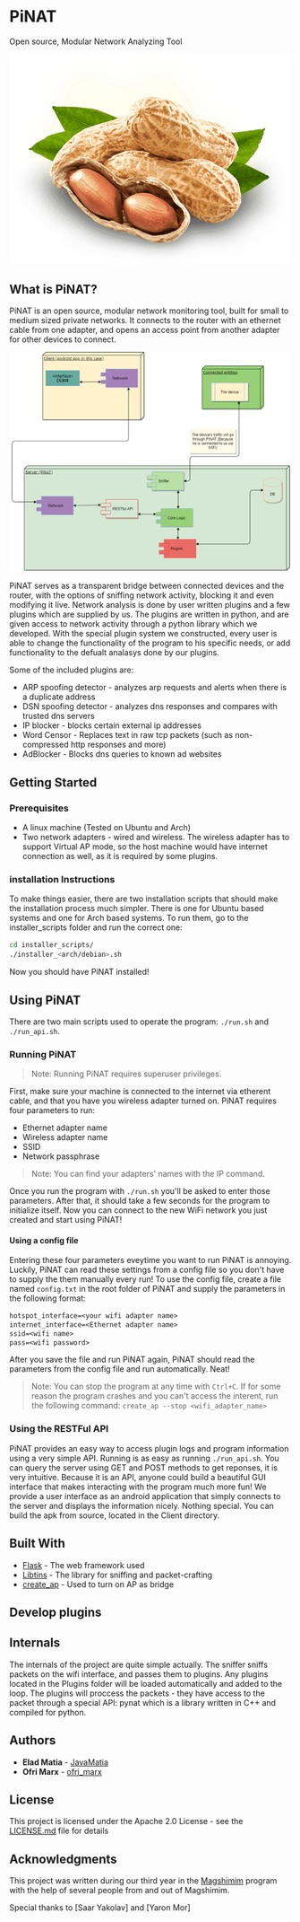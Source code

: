 # PiNAT

Open source, Modular Network Analyzing Tool

![pinat](peanut.png?raw=true)

## What is PiNAT?

PiNAT is an open source, modular network monitoring tool, built for small to 
medium sized private networks. It connects to the router with an ethernet cable 
from one adapter, and opens an access point from another adapter for other devices
to connect. 

![struct](TopLevel.png?raw=true)

PiNAT serves as a transparent bridge between connected devices and the router, 
with the options of sniffing network activity, blocking it and even modifying it
live. Network analysis is done by user written plugins and a few plugins which 
are supplied by us. The plugins are written in python, and are given access to 
network activity through a python library which we developed. With the special 
plugin system we constructed, every user is able to change the functionality of 
the program to his specific needs, or add functionality to the defualt analasys 
done by our plugins.

Some of the included plugins are:
*  ARP spoofing detector - analyzes arp requests and alerts when there is a
duplicate address
*  DSN spoofing detector - analyzes dns responses and compares with trusted dns
servers
*  IP blocker - blocks certain external ip addresses
*  Word Censor - Replaces text in raw tcp packets (such as non-compressed http responses and more)
*  AdBlocker - Blocks dns queries to known ad websites

## Getting Started

### Prerequisites

* A linux machine (Tested on Ubuntu and Arch)
* Two network adapters - wired and wireless. The wireless adapter has to support Virtual AP mode, so the host machine would have internet connection as well, as it is required by some plugins.

### installation Instructions

To make things easier, there are two installation scripts that should make the installation process much simpler. There is one for Ubuntu based systems and one for Arch based systems.
To run them, go to the installer_scripts folder and run the correct one:

```bash
cd installer_scripts/
./installer_<arch/debian>.sh
```

Now you should have PiNAT installed!

## Using PiNAT

There are two main scripts used to operate the program: ```./run.sh``` and ```./run_api.sh```.

### Running PiNAT

> Note: Running PiNAT requires superuser privileges.

First, make sure your machine is connected to the internet via etherent cable, and that you have you wireless adapter turned on.
PiNAT requires four parameters to run:
* Ethernet adapter name
* Wireless adapter name
* SSID
* Network passphrase

> Note: You can find your adapters' names with the IP command.

Once you run the program with ```./run.sh``` you'll be asked to enter those parameters. After that, it should take a few seconds for the program to initialize itself.
Now you can connect to the new WiFi network you just created and start using PiNAT!

#### Using a config file

Entering these four parameters eveytime you want to run PiNAT is annoying. Luckily, PiNAT can read these settings from a config file so you don't have to supply the them manually every run!
To use the config file, create a file named ```config.txt``` in the root folder of PiNAT and supply the parameters in the following format:

```
hotspot_interface=<your wifi adapter name>
internet_interface=<Ethernet adapter name>
ssid=<wifi name>
pass=<wifi password>
```

After you save the file and run PiNAT again, PiNAT should read the parameters from the config file and run automatically. Neat!

> Note: You can stop the program at any time with ```Ctrl+C```. If for some reason the program crashes and you can't access the interent, run the following command: ```create_ap --stop <wifi_adapter_name>```

### Using the RESTFul API

PiNAT provides an easy way to access plugin logs and program information using a very simple API. Running is as easy as running ```./run_api.sh```.
You can query the server using GET and POST methods to get reponses, it is very intuitive. Because it is an API, anyone could build a beautiful GUI interface that makes interacting with the program much more fun!
We provide a user interface as an android application that simply connects to the server and displays the information nicely. Nothing special.
You can build the apk from source, located in the Client directory.

## Built With

* [Flask](url) - The web framework used
* [Libtins](url) - The library for sniffing and packet-crafting
* [create_ap](url) - Used to turn on AP as bridge


## Develop plugins


## Internals
The internals of the project are quite simple actually. The sniffer sniffs packets on the wifi interface, and passes them to plugins. Any plugins located in the Plugins folder will be loaded automatically and added to the loop. The plugins will proccess the packets - they have access to the packet through a special API: pynat which is a library written in C++ and compiled for python.

## Authors

* **Elad Matia** - [JavaMatia](https://gitlab.com/JavaMatia)
* **Ofri Marx** - [ofri_marx](https://gitlab.com/ofri_marx)


## License

This project is licensed under the Apache 2.0 License - see the [LICENSE.md](LICENSE.md) file for details

## Acknowledgments

This project was written during our third year in the [Magshimim](https://www.magshimim.cyber.org.il/) 
program with the help of several people from and out of Magshimim.

Special thanks to [Saar Yakolav] and [Yaron Mor]
